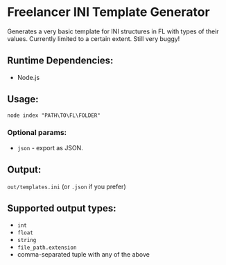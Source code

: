 # Freelancer INI Template Generator 

Generates a very basic template for INI structures in FL with types of their values. Currently limited to a certain extent. Still very buggy!

## Runtime Dependencies:

- Node.js

## Usage:

`node index "PATH\TO\FL\FOLDER"`

### Optional params: 
- `json` - export as JSON.

## Output:

`out/templates.ini` (or `.json` if you prefer)

## Supported output types:
- `int`
- `float`
- `string`
- `file_path.extension`
- comma-separated tuple with any of the above



